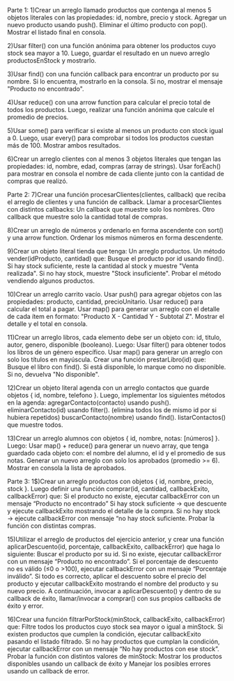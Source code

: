 Parte 1:
1)Crear un arreglo llamado productos que contenga al menos 5 objetos literales con las propiedades: id, nombre, precio y stock.
Agregar un nuevo producto usando push().
Eliminar el último producto con pop().
Mostrar el listado final en consola.

2)Usar filter() con una función anónima para obtener los productos cuyo stock sea mayor a 10. Luego, guardar el resultado en un nuevo arreglo productosEnStock y mostrarlo.

3)Usar find() con una función callback para encontrar un producto por su nombre. Si lo encuentra, mostrarlo en la consola. Si no, mostrar el mensaje "Producto no encontrado".

4)Usar reduce() con una arrow function para calcular el precio total de todos los productos. Luego, realizar una función anónima que calcule el promedio de precios.

5)Usar some() para verificar si existe al menos un producto con stock igual a 0. Luego, usar every() para comprobar si todos los productos cuestan más de 100. Mostrar ambos resultados.

6)Crear un arreglo clientes con al menos 3 objetos literales que tengan las propiedades: id, nombre, edad, compras (array de strings). Usar forEach() para mostrar en consola el nombre de cada cliente junto con la cantidad de compras que realizó.

Parte 2:
7)Crear una función procesarClientes(clientes, callback) que reciba el arreglo de clientes y una función de callback. Llamar a procesarClientes con distintos callbacks:
Un callback que muestre solo los nombres.
Otro callback que muestre solo la cantidad total de compras.



 
8)Crear un arreglo de números y ordenarlo en forma ascendente con sort() y una arrow function. Ordenar los mismos números en forma descendente.

9)Crear un objeto literal tienda que tenga:
Un arreglo productos.
Un método vender(idProducto, cantidad) que:
Busque el producto por id usando find().
Si hay stock suficiente, reste la cantidad al stock y muestre "Venta realizada".
Si no hay stock, muestre "Stock insuficiente".
Probar el método vendiendo algunos productos.

10)Crear un arreglo carrito vacío.
Usar push() para agregar objetos con las propiedades: producto, cantidad, precioUnitario.
Usar reduce() para calcular el total a pagar.
Usar map() para generar un arreglo con el detalle de cada ítem en formato: "Producto X - Cantidad Y - Subtotal Z".
Mostrar el detalle y el total en consola.

11)Crear un arreglo libros, cada elemento debe ser un objeto con: id, titulo, autor, genero, disponible (booleano). Luego:
Usar filter() para obtener todos los libros de un género específico.
Usar map() para generar un arreglo con solo los títulos en mayúscula.
Crear una función prestarLibro(id) que:
Busque el libro con find().
Si está disponible, lo marque como no disponible.
Si no, devuelva "No disponible".

12)Crear un objeto literal agenda con un arreglo contactos que guarde objetos { id, nombre, telefono }. Luego, implementar los siguientes métodos en la agenda:
agregarContacto(contacto) usando push().
eliminarContacto(id) usando filter(). (elimina todos los de mismo id por si hubiera repetidos)
buscarContacto(nombre) usando find().
listarContactos() que muestre todos.





13)Crear un arreglo alumnos con objetos { id, nombre, notas: [números] }. Luego:
Usar map() + reduce() para generar un nuevo array, que tenga guardado cada objeto con: el nombre del alumno, el id y el promedio de sus notas.
Generar un nuevo arreglo con solo los aprobados (promedio >= 6).
Mostrar en consola la lista de aprobados.

Parte 3:
1$)Crear un arreglo productos con objetos { id, nombre, precio, stock }. Luego definir una función comprar(id, cantidad, callbackExito, callbackError) que:
Si el producto no existe, ejecutar callbackError con un mensaje “Producto no encontrado”
Si hay stock suficiente → que descuente y ejecute callbackExito mostrando el detalle de la compra.
Si no hay stock → ejecute callbackError con mensaje “no hay stock suficiente.
Probar la función con distintas compras.

15)Utilizar el arreglo de productos del ejercicio anterior, y crear una función aplicarDescuento(id, porcentaje, callbackExito, callbackError) que haga lo siguiente:
Buscar el producto por su id.
Si no existe, ejecutar callbackError con un mensaje “Producto no encontrado”.
Si el porcentaje de descuento no es válido (≤0 o >100), ejecutar callbackError con un mensaje “Porcentaje inválido”.
Si todo es correcto, aplicar el descuento sobre el precio del producto y ejecutar callbackExito mostrando el nombre del producto y su nuevo precio.
A continuación, invocar a aplicarDescuento() y dentro de su callback de éxito, llamar/invocar a comprar() con sus propios callbacks de éxito y error.

16)Crear una función filtrarPorStock(minStock, callbackExito, callbackError) que:
Filtre todos los productos cuyo stock sea mayor o igual a minStock.
Si existen productos que cumplen la condición, ejecutar callbackExito pasando el listado filtrado.
Si no hay productos que cumplan la condición, ejecutar callbackError con un mensaje “No hay productos con ese stock”.
Probar la función con distintos valores de minStock: Mostrar los productos disponibles usando un callback de éxito y Manejar los posibles errores usando un callback de error.
